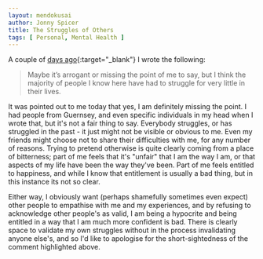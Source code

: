 ```yaml
---
layout: mendokusai
author: Jonny Spicer
title: The Struggles of Others
tags: [ Personal, Mental Health ]
---
```

A couple of [days ago](/mendokusai/2020/08/02/mental-health-in-public){:target="_blank"} I wrote the following:

> Maybe it’s arrogant or missing the point of me to say, but I think the majority of people I know here have had to struggle for very little in their lives.

It was pointed out to me today that yes, I am definitely missing the point. I had people from Guernsey, and even specific individuals in my head when I wrote that, but it's
not a fair thing to say. Everybody struggles, or has struggled in the past - it just might not be visible or obvious to me. Even my friends might choose not to share their difficulties
with me, for any number of reasons. Trying to pretend otherwise is quite clearly coming from a place of bitterness; part of me feels that it's "unfair" that I am the way I am, or
that aspects of my life have been the way they've been. Part of me feels entitled to happiness, and while I know that entitlement is usually a bad thing, but in this instance its
not so clear.

Either way, I obviously want (perhaps shamefully sometimes even expect) other people to empathise with me and my experiences, and by refusing to acknowledge other people's as valid,
I am being a hypocrite and being entitled in a way that I am much more confident is bad. There is clearly space to validate my own struggles without in the process invalidating
anyone else's, and so I'd like to apologise for the short-sightedness of the comment highlighted above.
